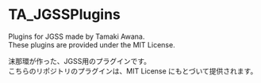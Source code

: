# TA_JGSSPlugins
Plugins for JGSS made by Tamaki Awana.<br>
These plugins are provided under the MIT License.<br>

沫那環が作った、JGSS用のプラグインです。<br>
こちらのリポジトリのプラグインは、MIT License にもとづいて提供されます。<br>
